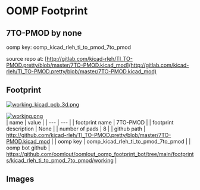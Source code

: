 # OOMP Footprint  
## 7TO-PMOD  by none  
  
oomp key: oomp_kicad_rleh_ti_to_pmod_7to_pmod  
  
source repo at: [http://gitlab.com/kicad-rleh/TI_TO-PMOD.pretty/blob/master/7TO-PMOD.kicad_mod](http://gitlab.com/kicad-rleh/TI_TO-PMOD.pretty/blob/master/7TO-PMOD.kicad_mod)  
## Footprint  
  
[![working_kicad_pcb_3d.png](working_kicad_pcb_3d_600.png)](working_kicad_pcb_3d.png)  
  
[![working.png](working_600.png)](working.png)  
| name | value | 
| --- | --- | 
| footprint name | 7TO-PMOD | 
| footprint description | None | 
| number of pads | 8 | 
| github path | http://github.com/kicad-rleh/TI_TO-PMOD.pretty/blob/master/7TO-PMOD.kicad_mod | 
| oomp key | oomp_kicad_rleh_ti_to_pmod_7to_pmod | 
| oomp bot github | https://github.com/oomlout/oomlout_oomp_footprint_bot/tree/main/footprints/kicad_rleh_ti_to_pmod_7to_pmod/working | 
## Images  
